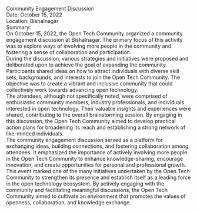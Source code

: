 Community Engagement Discussion  
Date: October 15, 2022  
Location: Bishalnagar  
Summary:  
On October 15, 2022, the Open Tech Community organized a community engagement
discussion at Bishalnagar. The primary focus of this activity was to explore
ways of involving more people in the community and fostering a sense of
collaboration and participation.  
During the discussion, various strategies and initiatives were proposed and
deliberated upon to achieve the goal of expanding the community. Participants
shared ideas on how to attract individuals with diverse skill sets,
backgrounds, and interests to join the Open Tech Community. The objective was
to create a vibrant and inclusive community that could collectively work
towards advancing open technology.  
The attendees, although not specifically noted, were comprised of enthusiastic
community members, industry professionals, and individuals interested in open
technology. Their valuable insights and experiences were shared, contributing
to the overall brainstorming session. By engaging in this discussion, the Open
Tech Community aimed to develop practical action plans for broadening its
reach and establishing a strong network of like-minded individuals.  
The community engagement discussion served as a platform for exchanging ideas,
building connections, and fostering collaboration among attendees. It
emphasized the importance of actively involving more people in the Open Tech
Community to enhance knowledge-sharing, encourage innovation, and create
opportunities for personal and professional growth.  
This event marked one of the many initiatives undertaken by the Open Tech
Community to strengthen its presence and establish itself as a leading force
in the open technology ecosystem. By actively engaging with the community and
facilitating meaningful discussions, the Open Tech Community aimed to
cultivate an environment that promotes the values of openness, collaboration,
and knowledge exchange.

